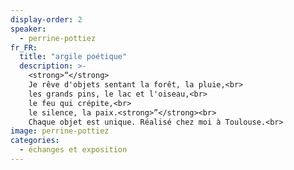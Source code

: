 ```yaml
---
display-order: 2
speaker:
  - perrine-pottiez
fr_FR:
  title: "argile poétique"
  description: >-
    <strong>“</strong>
    Je rêve d'objets sentant la forêt, la pluie,<br>
    les grands pins, le lac et l'oiseau,<br>
    le feu qui crépite,<br>
    le silence, la paix.<strong>”</strong><br>
    Chaque objet est unique. Réalisé chez moi à Toulouse.<br>
image: perrine-pottiez
categories:
  - échanges et exposition
---
```

